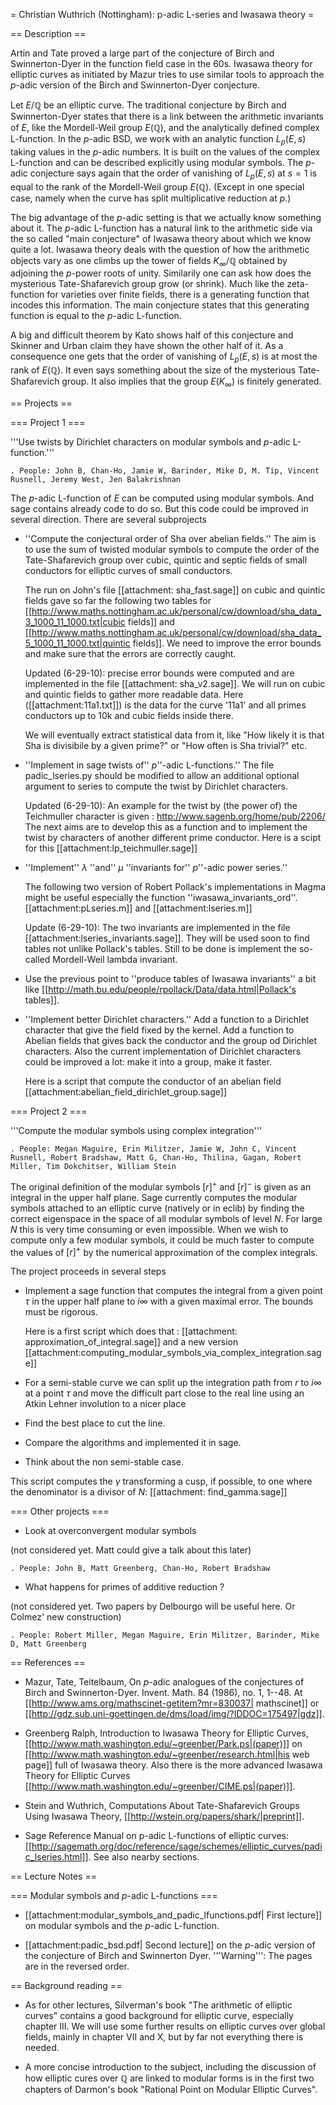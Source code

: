= Christian Wuthrich (Nottingham): p-adic L-series and Iwasawa theory =

== Description ==

Artin and Tate proved a large part of the conjecture of Birch and Swinnerton-Dyer in the function field case in the 60s.
Iwasawa theory for elliptic curves as initiated by Mazur tries to use similar tools to approach the $p$-adic version of the Birch and Swinnerton-Dyer conjecture.

Let $E/\mathbb{Q}$ be an elliptic curve. The traditional conjecture by Birch and Swinnerton-Dyer states that there is a link between the arithmetic invariants of $E$, like the Mordell-Weil group $E(\mathbb{Q})$, and the analytically defined complex L-function.
In the $p$-adic BSD, we work with an analytic function $L_p(E,s)$ taking values in the $p$-adic numbers.
It is built on the values of the complex L-function and can be described explicitly using modular symbols.
The $p$-adic conjecture says again that the order of vanishing of $L_p(E,s)$ at $s=1$ is equal to the rank of the Mordell-Weil group $E(\mathbb{Q})$. (Except in one special case, namely when the curve has split multiplicative reduction at $p$.)

The big advantage of the $p$-adic setting is that we actually know something about it. The $p$-adic L-function has a natural link to the arithmetic side via the so called "main conjecture" of Iwasawa theory about which we know quite a lot.
Iwasawa theory deals with the question of how the arithmetic objects vary as one climbs up the tower of fields $K_{\infty}/\mathbb{Q}$ obtained by adjoining the $p$-power roots of unity. Similarily one can ask how does the mysterious Tate-Shafarevich group grow (or shrink). Much like the zeta-function for varieties over finite fields, there is a generating function that incodes this information. The main conjecture states that this generating function is equal to the $p$-adic L-function.
 
A big and difficult theorem by Kato shows half of this conjecture and Skinner and Urban claim they have shown the other half of it. As a consequence one gets that the order of vanishing of $L_p(E,s)$ is at most the rank of $E(\mathbb{Q})$. It even says something about the size of the mysterious Tate-Shafarevich group. It also implies that the group $E(K_{\infty})$ is finitely generated. 

== Projects ==

=== Project 1 ===

'''Use twists by Dirichlet characters on modular symbols and $p$-adic L-function.'''

    . People: John B, Chan-Ho, Jamie W, Barinder, Mike D, M. Tip, Vincent Rusnell, Jeremy West, Jen Balakrishnan

The $p$-adic L-function of $E$ can be computed using modular symbols. And sage contains already code to do so. But this code could be improved in several direction.
There are several subprojects

  * ''Compute the conjectural order of Sha over abelian fields.'' The aim is to use the sum of twisted modular symbols to compute the order of the Tate-Shafarevich group over cubic, quintic and septic fields of small conductors for elliptic curves of small conductors.

    The run on John's file [[attachment: sha_fast.sage]] on cubic and quintic fields gave so far the following two tables for [[http://www.maths.nottingham.ac.uk/personal/cw/download/sha_data_3_1000_11_1000.txt|cubic fields]] and [[http://www.maths.nottingham.ac.uk/personal/cw/download/sha_data_5_1000_11_1000.txt|quintic fields]]. We need to improve the error bounds and make sure that the errors are correctly caught. 

    Updated (6-29-10): precise error bounds were computed and are implemented in the file [[attachment: sha_v2.sage]]. We will run on cubic and quintic fields to gather more readable data. Here ([[attachment:11a1.txt]]) is the data for the curve '11a1' and all primes conductors up to 10k and cubic fields inside there.

    We will eventually extract statistical data from it, like "How likely it is that Sha is divisibile by a given prime?" or "How often is Sha trivial?" etc.

  * ''Implement in sage twists of'' $p$''-adic L-functions.'' The file padic_lseries.py should be modified to allow an additional optional argument to series to compute the twist by Dirichlet characters.

    Updated (6-29-10): An example for the twist by (the power of) the Teichmuller character is given : http://www.sagenb.org/home/pub/2206/ The next aims are to develop this as a function and to implement the twist by characters of another different prime conductor. Here is a scipt for this [[attachment:lp_teichmuller.sage]]

  * ''Implement'' $\lambda$ ''and'' $\mu$ ''invariants for'' $p$''-adic power series.''

    The following two version of Robert Pollack's implementations in Magma might be useful especially the function ''iwasawa_invariants_ord''. [[attachment:pLseries.m]] and [[attachment:lseries.m]]

    Update (6-29-10): The two invariants are implemented in the file [[attachment:lseries_invariants.sage]]. They will be used soon to find tables not unlike Pollack's tables. Still to be done is implement the so-called Mordell-Weil lambda invariant.

  * Use the previous point to ''produce tables of Iwasawa invariants'' a bit like [[http://math.bu.edu/people/rpollack/Data/data.html|Pollack's tables]].
 
  * ''Implement better Dirichlet characters.'' Add a function to a Dirichlet character that give the field fixed by the kernel. Add a function to Abelian fields that gives back the conductor and the group od Dirichlet characters. Also the current implementation of Dirichlet characters could be improved a lot: make it into a group, make it faster.

    Here is a script that compute the conductor of an abelian field [[attachment:abelian_field_dirichlet_group.sage]]
 
=== Project 2 ===

'''Compute the modular symbols using complex integration'''

    . People: Megan Maguire, Erin Militzer, Jamie W, John C, Vincent Rusnell, Robert Bradshaw, Matt G, Chan-Ho, Thilina, Gagan, Robert Miller, Tim Dokchitser, William Stein

The original definition of the modular symbols $[r]^{+}$ and $[r]^{-}$ is given as an integral in the upper half plane. Sage currently computes the modular symbols attached to an elliptic curve (natively or in eclib) by finding the correct eigenspace in the space of all modular symbols of level $N$. For large $N$ this is very time consuming or even impossible. When we wish to compute only a few modular symbols, it could be much faster to compute the values of $[r]^{+}$ by the numerical approximation of the complex integrals.

The project proceeds in several steps

  *  Implement a sage function that computes the integral from a given point $\tau$ in the upper half plane to $i\infty$ with a given maximal error. The bounds must be rigorous.

     Here is a first script which does that : [[attachment: approximation_of_integral.sage]] and a new version [[attachment:computing_modular_symbols_via_complex_integration.sage]]

  *  For a semi-stable curve we can split up the integration path from $r$ to $i\infty$ at a point $\tau$ and move the difficult part close to the real line using an Atkin Lehner involution to a nicer place

  *  Find the best place to cut the line.

  *  Compare the algorithms and implemented it in sage.

  *  Think about the non semi-stable case.

This script computes the $\gamma$ transforming a cusp, if possible, to one where the denominator is a divisor of $N$: [[attachment: find_gamma.sage]]

=== Other projects ===

  * Look at overconvergent modular symbols

  (not considered yet. Matt could give a talk about this later)

    . People: John B, Matt Greenberg, Chan-Ho, Robert Bradshaw

  * What happens for primes of additive reduction ?

  (not considered yet. Two papers by Delbourgo will be useful here. Or Colmez' new construction)

    . People: Robert Miller, Megan Maguire, Erin Militzer, Barinder, Mike D, Matt Greenberg

== References ==

  * Mazur, Tate, Teitelbaum,  On $p$-adic analogues of the conjectures of Birch and Swinnerton-Dyer. Invent. Math. 84 (1986), no. 1, 1--48. At [[http://www.ams.org/mathscinet-getitem?mr=830037| mathscinet]] or [[http://gdz.sub.uni-goettingen.de/dms/load/img/?IDDOC=175497|gdz]].

  * Greenberg Ralph, Introduction to Iwasawa Theory for Elliptic Curves, [[http://www.math.washington.edu/~greenber/Park.ps|(paper)]] on [[http://www.math.washington.edu/~greenber/research.html|his web page]] full of Iwasawa theory. Also there is the more advanced Iwasawa Theory for Elliptic Curves [[http://www.math.washington.edu/~greenber/CIME.ps|(paper)]].

  * Stein and Wuthrich, Computations About Tate-Shafarevich Groups Using Iwasawa Theory, [[http://wstein.org/papers/shark/|preprint]].

  * Sage Reference Manual on p-adic L-functions of elliptic curves: [[http://sagemath.org/doc/reference/sage/schemes/elliptic_curves/padic_lseries.html]].  See also nearby sections.

== Lecture Notes ==

=== Modular symbols and $p$-adic L-functions ===


  * [[attachment:modular_symbols_and_padic_lfunctions.pdf| First lecture]] on modular symbols and the $p$-adic L-function.

  * [[attachment:padic_bsd.pdf| Second lecture]] on the $p$-adic version of the conjecture of Birch and Swinnerton Dyer. '''Warning''': The pages are in the reversed order.

== Background reading ==
  
  * As for other lectures, Silverman's book "The arithmetic of elliptic curves" contains a good background for elliptic curve, especially chapter III. We will use some further results on elliptic curves over global fields, mainly in chapter VII and X, but by far not everything there is needed.

  * A more concise introduction to the subject, including the discussion of how elliptic cures over $\mathbb{Q}$ are linked to modular forms is in the first two chapters of Darmon's book  "Rational Point on Modular Elliptic Curves".
